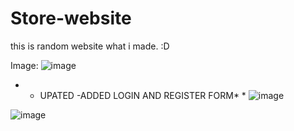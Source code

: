 # Store-website
this is random website what i made. :D


Image:
![image](https://github.com/ESTONlA/Store-website/assets/158593443/21325488-46b9-4979-958f-3b25120ce61c)

* * UPATED -ADDED LOGIN AND REGISTER FORM* * 
![image](https://github.com/ESTONlA/Store-website/assets/158593443/a77c465f-47b7-4e4e-8d42-5be5d715b06b)

![image](https://github.com/ESTONlA/Store-website/assets/158593443/42c93ff2-d61c-48dd-9173-c8824503c64e)
